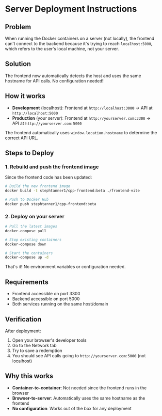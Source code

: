 # Server Deployment Instructions

## Problem
When running the Docker containers on a server (not locally), the frontend can't connect to the backend because it's trying to reach `localhost:5000`, which refers to the user's local machine, not your server.

## Solution
The frontend now automatically detects the host and uses the same hostname for API calls. No configuration needed!

## How it works
- **Development** (localhost): Frontend at `http://localhost:3000` → API at `http://localhost:5000`
- **Production** (your server): Frontend at `http://yourserver.com:3300` → API at `http://yourserver.com:5000`

The frontend automatically uses `window.location.hostname` to determine the correct API URL.

## Steps to Deploy

### 1. Rebuild and push the frontend image
Since the frontend code has been updated:

```bash
# Build the new frontend image
docker build -t stephtanner1/cpp-frontend:beta ./frontend-vite

# Push to Docker Hub
docker push stephtanner1/cpp-frontend:beta
```

### 2. Deploy on your server
```bash
# Pull the latest images
docker-compose pull

# Stop existing containers
docker-compose down

# Start the containers
docker-compose up -d
```

That's it! No environment variables or configuration needed.

## Requirements
- Frontend accessible on port 3300
- Backend accessible on port 5000
- Both services running on the same host/domain

## Verification
After deployment:
1. Open your browser's developer tools
2. Go to the Network tab
3. Try to save a redemption
4. You should see API calls going to `http://yourserver.com:5000` (not localhost)

## Why this works
- **Container-to-container**: Not needed since the frontend runs in the browser
- **Browser-to-server**: Automatically uses the same hostname as the frontend
- **No configuration**: Works out of the box for any deployment 